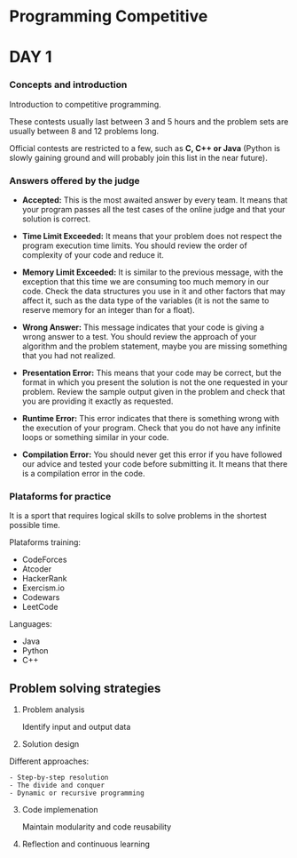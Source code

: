 # Programming Competitive

# DAY 1

### Concepts and introduction

Introduction to competitive programming.

These contests usually last between 3 and 5 hours and the problem sets are usually between 8 and 12 problems long.

Official contests are restricted to a few, such as **C, C++ or Java** (Python is slowly gaining ground and will probably join this list in the near future).

### Answers offered by the judge

+ **Accepted:** This is the most awaited answer by every team. It means that your program passes all the test cases of the online judge and that your solution is correct.

+ **Time Limit Exceeded:** It means that your problem does not respect the program execution time limits. You should review the order of complexity of your code and reduce it.

+ **Memory Limit Exceeded:** It is similar to the previous message, with the exception that this time we are consuming too much memory in our code. Check the data structures you use in it and other factors that may affect it, such as the data type of the variables (it is not the same to reserve memory for an integer than for a float).

+ **Wrong Answer:** This message indicates that your code is giving a wrong answer to a test. You should review the approach of your algorithm and the problem statement, maybe you are missing something that you had not realized.

+ **Presentation Error:** This means that your code may be correct, but the format in which you present the solution is not the one requested in your problem. Review the sample output given in the problem and check that you are providing it exactly as requested.

+ **Runtime Error:** This error indicates that there is something wrong with the execution of your program. Check that you do not have any infinite loops or something similar in your code.

+ **Compilation Error:** You should never get this error if you have followed our advice and tested your code before submitting it. It means that there is a compilation error in the code.


### Plataforms for practice

It is a sport that requires logical skills to solve problems in the shortest possible time.

Plataforms training:
- CodeForces
- Atcoder 
- HackerRank
- Exercism.io
- Codewars
- LeetCode

Languages:
- Java
- Python
- C++

## Problem solving strategies

1. Problem analysis

    Identify input and output data

2. Solution design

Different approaches:

    - Step-by-step resolution
    - The divide and conquer
    - Dynamic or recursive programming

3. Code implemenation

    Maintain modularity and code reusability


4. Reflection and continuous learning